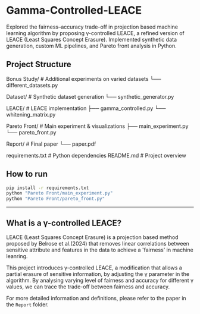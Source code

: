 # Gamma-Controlled-LEACE
Explored the fairness–accuracy trade-off in projection based machine learning algorithm by proposing γ-controlled LEACE, a refined version of LEACE (Least Squares Concept Erasure). Implemented synthetic data generation, custom ML pipelines, and Pareto front analysis in Python.

## Project Structure
Bonus Study/ # Additional experiments on varied datasets
└── different_datasets.py

Dataset/ # Synthetic dataset generation
└── synthetic_generator.py

LEACE/ # LEACE implementation
├── gamma_controlled.py
└── whitening_matrix.py

Pareto Front/ # Main experiment & visualizations
├── main_experiment.py
└── pareto_front.py

Report/ # Final paper
└── paper.pdf

requirements.txt # Python dependencies
README.md # Project overview

## How to run
```bash
pip install -r requirements.txt
python "Pareto Front/main_experiment.py"
python "Pareto Front/pareto_front.py"
```
---
## What is a γ-controlled LEACE?
LEACE (Least Squares Concept Erasure) is a projection based method proposed by Belrose et al.(2024) that removes linear correlations between sensitive attribute and features in the data to achieve a 'fairness' in machine leanring.

This project introduces γ-controlled LEACE, a modification that allows a partial erasure of sensitive information, by adjusting the γ parameter in the algorithm. By analysing varying level of fairness and accuracy for different γ values, we can trace the trade-off between fairness and accuracy.

For more detailed information and definitions, please refer to the paper in the `Report` folder.


